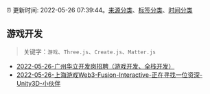 :alarm_clock: 更新时间: 2022-05-26 07:39:44。[来源分类](../README.md)、[标签分类](../TAGS.md)、[时间分类](../TIMELINE.md)

## 游戏开发


> 关键字：`游戏`、`Three.js`、`Create.js`、`Matter.js`



- [2022-05-26-广州华立开发岗招聘（游戏开发、全栈开发）](https://www.v2ex.com/t/855463) 
- [2022-05-26-上海游戏Web3-Fusion-Interactive-正在寻找一位资深-Unity3D-小伙伴](https://www.v2ex.com/t/855443) 